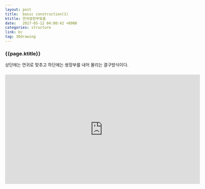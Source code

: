 ```yaml
---
layout: post
title:  basic construction(1)
ktitle: 연귀쌍장부맞춤
date:   2017-05-12 04:00:42 +0900
categories: structure
link: bc
tag: 3Ddrawing
---
```


<div style="width:900px; margin:0px auto">

<h3>
	{{page.ktitle}}
</h3>

<p style="line-height: 160%">상단에는 연귀로 맞추고 하단에는 쌍장부를 내어 물리는 결구방식이다.</p>	
</div>	

<div style="text-align:center; margin:20px 0px 30px 0px; display: block;">

<iframe width="640" height="360" src="https://www.youtube.com/embed/kUtww5BxmE0?autoplay=1&rel=0" frameborder="0" gesture="media" allow="encrypted-media" allowfullscreen></iframe>

</div>